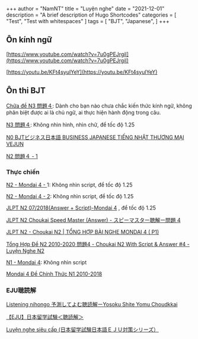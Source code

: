 
+++
author = "NamNT"
title = "Luyện nghe"
date = "2021-12-01"
description = "A brief description of Hugo Shortcodes"
categories = [
    "Test",
    "Test with whitespaces"
]
tags = [
    "BJT",
    "Japanese",
]
+++

## Ôn kính ngữ

[https://www.youtube.com/watch?v=7u0gPEJrgiI](https://www.youtube.com/watch?v=7u0gPEJrgiI)

[https://youtu.be/KFt4syuIYeY](https://youtu.be/KFt4syuIYeY)

## Ôn thi BJT

[Chữa đề N3 問題４](https://youtu.be/qnlzix7XKo4): Dành cho bạn nào chưa chắc kiến thức kính ngữ, không phân biệt được ai là chủ ngữ, ai thực hiện hành động trong câu.

[N3 問題４](https://youtu.be/qilBCFW-jxs): Không nhìn hình, nhìn chữ, để tốc độ 1.25

[N0 BJTビジネス日本語 BUSINESS JAPANESE TIẾNG NHẬT THƯƠNG MẠI VEJUN](https://youtube.com/playlist?list=PLGxm4EwOYrJr-ZpNe1KbkCARDJZufkG78)

[N2 問題４ - 1](https://youtu.be/qtkTiiIlj9s)

### Thực chiến

[N2 - Mondai 4 - ](https://youtu.be/8OfjGw7Fh0k)1: Không nhìn script, để tốc độ 1.25

[N2 - Mondai 4 - 2](https://youtu.be/N0U2flNC5jo): Không nhìn script,  để tốc độ 1.25

[JLPT N2 07/2018(Answer + Script)-Mondai 4](https://youtu.be/PeSs8n08Wmg) ,  để tốc độ 1.25

[JLPT N2 Choukai Speed Master (Answer) - スピーマスター聴解ー問題 4](https://youtu.be/VuCRWQ7M3S8)

[JLPT N2 - Choukai N2 | TỔNG HỢP BÀI NGHE MONDAI 4 ( P1)](https://youtu.be/SkCI48-njiE)

[ Tổng Hợp Đề N2 2010-2020 問題4 - Choukai N2 With Script & Answer #4 - Luyện Nghe N2](https://youtu.be/4V04BZqamxc) 

[N1 - Mondai 4](https://youtu.be/xMezP9rCJxQ): Không nhìn script

[Mondai 4 Đề Chính Thức N1 2010-2018](https://youtu.be/2J0DNKtRdks)

### EJU聴読解

[Listening nihongo 予測してよむ聴読解ーYosoku Shite Yomu Choudkkai](https://youtu.be/ZHYv0C064YA)

[【EJU】日本留学試験＜聴読解＞](https://youtube.com/playlist?list=PLD5dGhUhzxiar4N19V9Qo1pKtWqD9ZHe9)

[Luyện nghe siêu cấp (日本留学試験日本語ＥＪＵ対策シリーズ）](https://youtu.be/hwXuv34SA4U)

